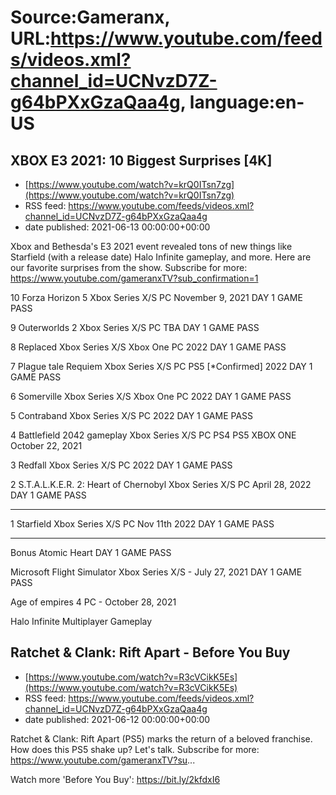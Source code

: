 # Source:Gameranx, URL:https://www.youtube.com/feeds/videos.xml?channel_id=UCNvzD7Z-g64bPXxGzaQaa4g, language:en-US

## XBOX E3 2021: 10 Biggest Surprises [4K]
 - [https://www.youtube.com/watch?v=krQ0ITsn7zg](https://www.youtube.com/watch?v=krQ0ITsn7zg)
 - RSS feed: https://www.youtube.com/feeds/videos.xml?channel_id=UCNvzD7Z-g64bPXxGzaQaa4g
 - date published: 2021-06-13 00:00:00+00:00

Xbox and Bethesda's E3 2021 event revealed tons of new things like Starfield (with a release date) Halo Infinite gameplay, and more. Here are our favorite surprises from the show.
Subscribe for more: https://www.youtube.com/gameranxTV?sub_confirmation=1

10 Forza Horizon 5
Xbox Series X/S PC
November 9, 2021
DAY 1 GAME PASS

9 Outerworlds 2
Xbox Series X/S PC
TBA
DAY 1 GAME PASS

8 Replaced
Xbox Series X/S Xbox One PC
2022
DAY 1 GAME PASS

7 Plague tale Requiem
Xbox Series X/S  PC PS5 [*Confirmed]
2022
DAY 1 GAME PASS

6 Somerville
Xbox Series X/S Xbox One PC
2022
DAY 1 GAME PASS

5 Contraband
Xbox Series X/S PC
2022
DAY 1 GAME PASS

4 Battlefield 2042 gameplay
Xbox Series X/S PC PS4 PS5 XBOX ONE
October 22, 2021

3 Redfall
Xbox Series X/S PC
2022
DAY 1 GAME PASS

2 S.T.A.L.K.E.R. 2: Heart of Chernobyl
Xbox Series X/S PC
April 28, 2022
DAY 1 GAME PASS

--------

1 Starfield
Xbox Series X/S PC
Nov 11th 2022 
DAY 1 GAME PASS


--------


Bonus
Atomic Heart DAY 1 GAME PASS

Microsoft Flight Simulator 
Xbox Series X/S - July 27, 2021
DAY 1 GAME PASS

Age of empires 4 
PC - October 28, 2021

Halo Infinite Multiplayer Gameplay

## Ratchet & Clank: Rift Apart - Before You Buy
 - [https://www.youtube.com/watch?v=R3cVCikK5Es](https://www.youtube.com/watch?v=R3cVCikK5Es)
 - RSS feed: https://www.youtube.com/feeds/videos.xml?channel_id=UCNvzD7Z-g64bPXxGzaQaa4g
 - date published: 2021-06-12 00:00:00+00:00

Ratchet & Clank: Rift Apart (PS5) marks the return of a beloved franchise. How does this PS5 shake up? Let's talk.
Subscribe for more: https://www.youtube.com/gameranxTV?su...

Watch more 'Before You Buy': https://bit.ly/2kfdxI6


